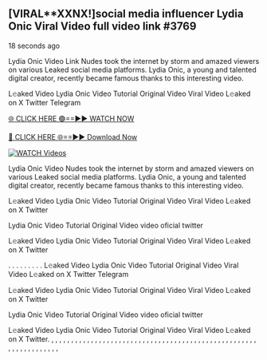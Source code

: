 ## [VIRAL**XXNX!]social media influencer Lydia Onic Viral Video full video link #3769

18 seconds ago

Lydia Onic Video Link Nudes took the internet by storm and amazed viewers on various Leaked social media platforms. Lydia Onic, a young and talented digital creator, recently became famous thanks to this interesting video.

L𝚎aked Video Lydia Onic Video Tutorial Original Video Viral Video L𝚎aked on X Twitter Telegram

[🌐 CLICK HERE 🟢==►► WATCH NOW](https://dekho-ki-hoy-07-2k25.blogspot.com/2025/01/viral-on.html)

[🔴 CLICK HERE 🌐==►► Download Now](https://dekho-ki-hoy-07-2k25.blogspot.com/2025/01/viral-on.html)

[![WATCH Videos](https://i.imgur.com/dJHk4Zq.gif)](https://dekho-ki-hoy-07-2k25.blogspot.com/2025/01/viral-on.html)

Lydia Onic Video Nudes took the internet by storm and amazed viewers on various Leaked social media platforms. Lydia Onic, a young and talented digital creator, recently became famous thanks to this interesting video.

L𝚎aked Video Lydia Onic Video Tutorial Original Video Viral Video L𝚎aked on X Twitter

Lydia Onic Video Tutorial Original Video video oficial twitter

L𝚎aked Video Lydia Onic Video Tutorial Original Video Viral Video L𝚎aked on X Twitter

. . . . . . . . . L𝚎aked Video Lydia Onic Video Tutorial Original Video Viral Video L𝚎aked on X Twitter Telegram

L𝚎aked Video Lydia Onic Video Tutorial Original Video Viral Video L𝚎aked on X Twitter

Lydia Onic Video Tutorial Original Video video oficial twitter

L𝚎aked Video Lydia Onic Video Tutorial Original Video Viral Video L𝚎aked on X Twitter.
,
,
,
,
,
,
,
,
,
,
,
,
,
,
,
,
,
,
,
,
,
,
,
,
,
,
,
,
,
,
,
,
,
,
,
,
,
,
,
,
,
,
,
,
,
,
,
,
,
,
,
,
,
,
,
,
,
,
,
,
,
,
,
,
,